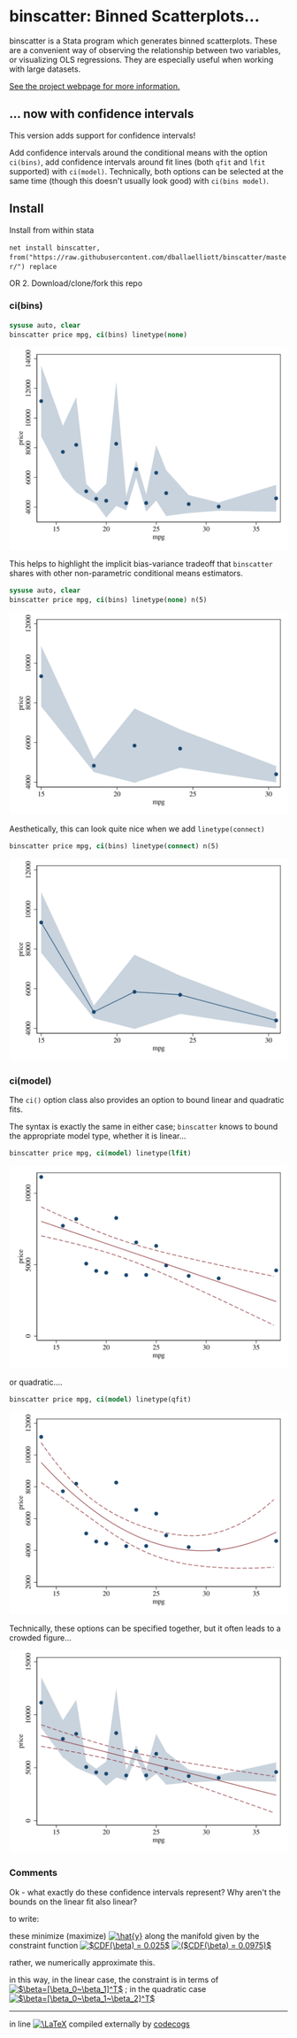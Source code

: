 # binscatter: Binned Scatterplots...

binscatter is a Stata program which generates binned scatterplots.  These are a convenient way of observing the relationship between two variables, or visualizing OLS regressions.  They are especially useful when working with large datasets.

[See the project webpage for more information.](https://michaelstepner.com/binscatter/ "binscatter: a Stata program to generate binned scatterplots.")

## ... now with confidence intervals

This version adds support for confidence intervals!  

Add confidence intervals around the conditional means with the option `ci(bins)`, add confidence intervals around fit lines (both `qfit` and `lfit` supported) with `ci(model)`.
Technically, both options can be selected at the same time (though this doesn't usually look good) with `ci(bins model)`.

## Install
Install from within stata

`net install binscatter, from("https://raw.githubusercontent.com/dballaelliott/binscatter/master/") replace`

OR 2. Download/clone/fork this repo

### ci(bins)

```stata
sysuse auto, clear 
binscatter price mpg, ci(bins) linetype(none)
```

![Example Figures: Many Bins](img/bins1.svg "Example Figure: Too Many Bins")

This helps to highlight the implicit bias-variance tradeoff that `binscatter` shares with other non-parametric conditional means estimators. 

```stata
sysuse auto, clear 
binscatter price mpg, ci(bins) linetype(none) n(5)
```

![Example Figures:  (Maybe) Too Few Bins](img/bins2.svg "Example Figure: (Maybe) Too Few Bins")

Aesthetically, this can look quite nice when we add `linetype(connect)`

```stata
binscatter price mpg, ci(bins) linetype(connect) n(5)
```

![Example Figures: Connecting the Dots](img/bins3.svg "Example Figure: Connecting the Dots")

### ci(model)

The `ci()` option class also provides an option to bound linear and quadratic fits.

The syntax is exactly the same in either case; `binscatter` knows to bound the appropriate model type, whether it is linear...

```stata
binscatter price mpg, ci(model) linetype(lfit)
```

![Example Figure: Linear Fit](img/lfit1.svg "Example Figure: Linear Fit")

or quadratic.... 

```stata
binscatter price mpg, ci(model) linetype(qfit)
```

![Example Figure: Quadratic Fit](img/qfit1.svg "Example Figure: Quadratic Fit")

Technically, these options can be specified together, but it often leads to a crowded figure...

![Example Figure: Too Much!](img/lfit2.svg "Example Figure: Too Much!")

### Comments

Ok - what exactly do these confidence intervals represent? Why aren't the bounds on the linear fit also linear? 

to write: 

these minimize (maximize)
<a href="https://www.codecogs.com/eqnedit.php?latex=\hat{y}" target="_blank"><img src="https://latex.codecogs.com/gif.latex?\hat{y}" title="\hat{y}" /></a>
along the manifold given by the constraint function
<a href="https://www.codecogs.com/eqnedit.php?latex=$CDF(\beta)&space;=&space;0.025$" target="_blank"><img src="https://latex.codecogs.com/gif.latex?$CDF(\beta)&space;=&space;0.025$" title="$CDF(\beta) = 0.025$" /></a>
<a href="https://www.codecogs.com/eqnedit.php?latex=($CDF(\beta)&space;=&space;0.0975)$" target="_blank"><img src="https://latex.codecogs.com/gif.latex?($CDF(\beta)&space;=&space;0.0975)$" title="($CDF(\beta) = 0.0975)$" /></a>

rather, we numerically approximate this. 

in this way, in the linear case, the constraint is in terms of <a href="https://www.codecogs.com/eqnedit.php?latex=$\beta=[\beta_0~\beta_1]^T$" target="_blank"><img src="https://latex.codecogs.com/gif.latex?$\beta=[\beta_0~\beta_1]^T$" title="$\beta=[\beta_0~\beta_1]^T$" /></a>
; in the quadratic case 
<a href="https://www.codecogs.com/eqnedit.php?latex=$\beta=[\beta_0~\beta_1~\beta_2]^T$" target="_blank"><img src="https://latex.codecogs.com/gif.latex?$\beta=[\beta_0~\beta_1~\beta_2]^T$" title="$\beta=[\beta_0~\beta_1~\beta_2]^T$" /></a>


--- 
in line <a href="https://www.codecogs.com/eqnedit.php?latex=\LaTeX" target="_blank"><img src="https://latex.codecogs.com/gif.latex?\LaTeX" title="\LaTeX" /></a> compiled externally by [codecogs](https://www.codecogs.com/)
